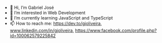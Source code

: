 - 👋 Hi, I’m Gabriel José
- 👀 I’m interested in Web Development
- 🌱 I’m currently learning JavaScript and TypeScript
- 📫 How to reach me: https://dev.to/gjoliveira, www.linkedin.com/in/gjoliveira, https://www.facebook.com/profile.php?id=100062579225842
<!---
gjoliveira/gjoliveira is a ✨ special ✨ repository because its `README.md` (this file) appears on your GitHub profile.
You can click the Preview link to take a look at your changes.
--->
